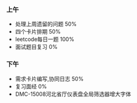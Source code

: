 ### 上午
  - 处理上周遗留的问题 50%
  - 四个卡片排期 50%
  - leetcode每日一题 100%
  - 面试题目复习 0%

### 下午
  - 需求卡片编写,协同日志 50%
  - 复习面经 0%
  - DMC-15008河北省厅仪表盘全局筛选器增大字体
